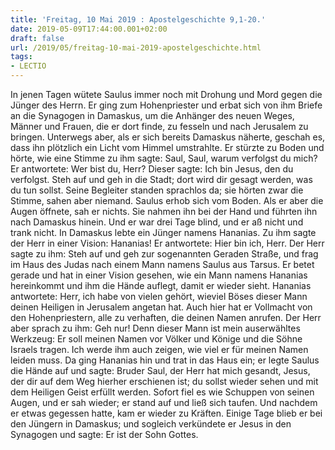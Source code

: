 ```yaml
---
title: 'Freitag, 10 Mai 2019 : Apostelgeschichte 9,1-20.'
date: 2019-05-09T17:44:00.001+02:00
draft: false
url: /2019/05/freitag-10-mai-2019-apostelgeschichte.html
tags: 
- LECTIO
---
```


In jenen Tagen wütete Saulus immer noch mit Drohung und Mord gegen die Jünger des Herrn. Er ging zum Hohenpriester und erbat sich von ihm Briefe an die Synagogen in Damaskus, um die Anhänger des neuen Weges, Männer und Frauen, die er dort finde, zu fesseln und nach Jerusalem zu bringen. Unterwegs aber, als er sich bereits Damaskus näherte, geschah es, dass ihn plötzlich ein Licht vom Himmel umstrahlte. Er stürzte zu Boden und hörte, wie eine Stimme zu ihm sagte: Saul, Saul, warum verfolgst du mich? Er antwortete: Wer bist du, Herr? Dieser sagte: Ich bin Jesus, den du verfolgst. Steh auf und geh in die Stadt; dort wird dir gesagt werden, was du tun sollst. Seine Begleiter standen sprachlos da; sie hörten zwar die Stimme, sahen aber niemand. Saulus erhob sich vom Boden. Als er aber die Augen öffnete, sah er nichts. Sie nahmen ihn bei der Hand und führten ihn nach Damaskus hinein. Und er war drei Tage blind, und er aß nicht und trank nicht. In Damaskus lebte ein Jünger namens Hananias. Zu ihm sagte der Herr in einer Vision: Hananias! Er antwortete: Hier bin ich, Herr. Der Herr sagte zu ihm: Steh auf und geh zur sogenannten Geraden Straße, und frag im Haus des Judas nach einem Mann namens Saulus aus Tarsus. Er betet gerade und hat in einer Vision gesehen, wie ein Mann namens Hananias hereinkommt und ihm die Hände auflegt, damit er wieder sieht. Hananias antwortete: Herr, ich habe von vielen gehört, wieviel Böses dieser Mann deinen Heiligen in Jerusalem angetan hat. Auch hier hat er Vollmacht von den Hohenpriestern, alle zu verhaften, die deinen Namen anrufen. Der Herr aber sprach zu ihm: Geh nur! Denn dieser Mann ist mein auserwähltes Werkzeug: Er soll meinen Namen vor Völker und Könige und die Söhne Israels tragen. Ich werde ihm auch zeigen, wie viel er für meinen Namen leiden muss. Da ging Hananias hin und trat in das Haus ein; er legte Saulus die Hände auf und sagte: Bruder Saul, der Herr hat mich gesandt, Jesus, der dir auf dem Weg hierher erschienen ist; du sollst wieder sehen und mit dem Heiligen Geist erfüllt werden. Sofort fiel es wie Schuppen von seinen Augen, und er sah wieder; er stand auf und ließ sich taufen. Und nachdem er etwas gegessen hatte, kam er wieder zu Kräften. Einige Tage blieb er bei den Jüngern in Damaskus; und sogleich verkündete er Jesus in den Synagogen und sagte: Er ist der Sohn Gottes.